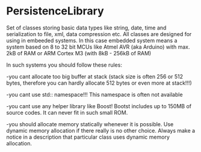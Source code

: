 # PersistenceLibrary
Set of classes storing basic data types like string, date, time and serialization to file, xml, data compression etc. All classes are designed for using in embeeded systems. In this case embedded system means a system based on 8 to 32 bit MCUs like Atmel AVR (aka Arduino) with max. 2kB of RAM or ARM Cortex M3 (with 8kB - 256kB of RAM)

In such systems you should follow these rules:

-you cant allocate too big buffer at stack (stack size is often 256 or 512 bytes, therefore you can hardly allocate 512 bytes or even more at stack!!!)

-you cant use std:: namespace!!! This namespace is often not available

-you cant use any helper library like Boost! Bootst includes up to 150MB of source codes. It can never fit in such small ROM.

-you should allocate memory statically whenever it is possible. Use dynamic memory allocation if there really is no other choice. Always make a notice in a description that particular class uses dynamic memory allocation.
